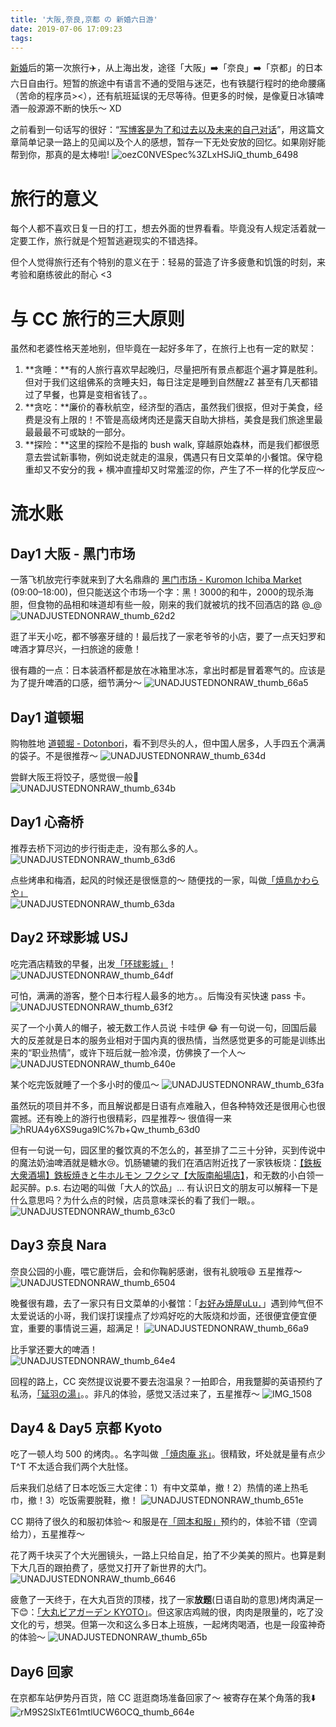 ```yaml
---
title: '大阪,奈良,京都 の 新婚六日游'
date: 2019-07-06 17:09:23
tags:
---
```


[新婚](/blog/20190501/promise-rings/)后的第一次旅行✈️，从上海出发，途径「大阪」➡️「奈良」➡️「京都」的日本六日自由行。短暂的旅途中有语言不通的受阻与迷茫，也有铁腿行程时的绝命腰痛（苦命的程序员><），还有航班延误的无尽等待。但更多的时候，是像夏日冰镇啤酒一般源源不断的快乐～ XD

之前看到一句话写的很好：“[写博客是为了和过去以及未来的自己对话](https://ipotato.me/article/13)”，用这篇文章简单记录一路上的见闻以及个人的感想，暂存一下无处安放的回忆。如果刚好能帮到你，那真的是太棒啦!
![oezC0NVESpec%3ZLxHSJiQ_thumb_6498](/images/blog/190624_japan_travel/oezC0NVESpec%253ZLxHSJiQ_thumb_6498.jpg)


<!--more-->

# 旅行的意义
每个人都不喜欢日复一日的打工，想去外面的世界看看。毕竟没有人规定活着就一定要工作，旅行就是个短暂逃避现实的不错选择。    

但个人觉得旅行还有个特别的意义在于：轻易的营造了许多疲惫和饥饿的时刻，来考验和磨练彼此的耐心 <3

# 与 CC 旅行的三大原则
虽然和老婆性格天差地别，但毕竟在一起好多年了，在旅行上也有一定的默契：

1. **贪睡：**有的人旅行喜欢早起晚归，尽量把所有景点都逛个遍才算是胜利。但对于我们这组佛系的贪睡夫妇，每日注定是睡到自然醒zZ 甚至有几天都错过了早餐，也算是变相省钱了。。
2. **贪吃：**廉价的春秋航空，经济型的酒店，虽然我们很抠，但对于美食，经费是没有上限的！不管是高级烤肉还是露天自助大排档，美食是我们旅途里最最最最不可或缺的一部分。
3. **探险：**这里的探险不是指的 bush walk, 穿越原始森林，而是我们都很愿意去尝试新事物，例如说走就走的温泉，偶遇只有日文菜单的小餐馆。保守稳重却又不安分的我 +  横冲直撞却又时常羞涩的你，产生了不一样的化学反应～

# 流水账
## Day1 大阪 - 黑门市场
一落飞机放完行李就来到了大名鼎鼎的 [黑门市场 - Kuromon Ichiba Market](https://kuromon.com/zh/) (09:00–18:00)，但只能送这个市场一个字：黑！3000的和牛，2000的现杀海胆，但食物的品相和味道却有些一般，刚来的我们就被坑的找不回酒店的路 @_@
![UNADJUSTEDNONRAW_thumb_62d2](/images/blog/190624_japan_travel/UNADJUSTEDNONRAW_thumb_62d2.jpg)

逛了半天小吃，都不够塞牙缝的！最后找了一家老爷爷的小店，要了一点天妇罗和啤酒才算尽兴，一扫旅途的疲惫！

很有趣的一点：日本装酒杯都是放在冰箱里冰冻，拿出时都是冒着寒气的。应该是为了提升啤酒的口感，细节满分～
![UNADJUSTEDNONRAW_thumb_66a5](/images/blog/190624_japan_travel/UNADJUSTEDNONRAW_thumb_66a5.jpg)


## Day1 道顿堀
购物胜地 [道顿堀 - Dotonbori](http://www.dotonbori.or.jp/zh/)，看不到尽头的人，但中国人居多，人手四五个满满的袋子。不是很推荐～
![UNADJUSTEDNONRAW_thumb_634d](/images/blog/190624_japan_travel/UNADJUSTEDNONRAW_thumb_634d.jpg)

尝鲜大阪王将饺子，感觉很一般🤔   
![UNADJUSTEDNONRAW_thumb_634b](/images/blog/190624_japan_travel/UNADJUSTEDNONRAW_thumb_634b.jpg)


## Day1 心斋桥
推荐去桥下河边的步行街走走，没有那么多的人。    
![UNADJUSTEDNONRAW_thumb_63d6](/images/blog/190624_japan_travel/UNADJUSTEDNONRAW_thumb_63d6.jpg)

点些烤串和梅酒，起风的时候还是很惬意的～ 随便找的一家，叫做[「焼鳥かわらや」](https://goo.gl/maps/nLGvxfrQp2vD6hnh8)   
![UNADJUSTEDNONRAW_thumb_63da](/images/blog/190624_japan_travel/UNADJUSTEDNONRAW_thumb_63da.jpg)

## Day2 环球影城 USJ
吃完酒店精致的早餐，出发[「环球影城」](https://www.usj.co.jp/e/)！
![UNADJUSTEDNONRAW_thumb_64df](/images/blog/190624_japan_travel/UNADJUSTEDNONRAW_thumb_64df.jpg)

可怕，满满的游客，整个日本行程人最多的地方。。后悔没有买快速 pass 卡。
![UNADJUSTEDNONRAW_thumb_63f2](/images/blog/190624_japan_travel/UNADJUSTEDNONRAW_thumb_63f2.jpg)

买了一个小黄人的帽子，被无数工作人员说 卡哇伊 😂 有一句说一句，回国后最大的反差就是日本的服务业相对于国内真的很热情，当然感觉更多的可能是训练出来的“职业热情”，或许下班后就一脸冷漠，仿佛换了一个人～    
![UNADJUSTEDNONRAW_thumb_640e](/images/blog/190624_japan_travel/UNADJUSTEDNONRAW_thumb_640e.jpg)

某个吃完饭就睡了一个多小时的傻瓜～
![UNADJUSTEDNONRAW_thumb_63fa](/images/blog/190624_japan_travel/UNADJUSTEDNONRAW_thumb_63fa.jpg)

虽然玩的项目并不多，而且解说都是日语有点难融入，但各种特效还是很用心也很震撼。还有晚上的游行也很精彩，四星推荐～ 很值得一来
![hRUA4y6XS9uga9lC%7b+Qw_thumb_63d0](/images/blog/190624_japan_travel/hRUA4y6XS9uga9lC%257b+Qw_thumb_63d0.jpg)

但有一句说一句，园区里的餐饮真的不怎么的，甚至排了二三十分钟，买到传说中的魔法奶油啤酒就是糖水😢。饥肠辘辘的我们在酒店附近找了一家铁板烧：[【鉄板大衆酒場】鉄板焼きと牛ホルモン フクシマ【大阪南船場店】](https://goo.gl/maps/UX3p2u5GsgQZxng49)，和无数的小白领一起买醉。p.s. 右边喝的叫做「大人的饮品」... 有认识日文的朋友可以解释一下是什么意思吗？为什么点的时候，店员意味深长的看了我们一眼。。
![UNADJUSTEDNONRAW_thumb_63c0](/images/blog/190624_japan_travel/UNADJUSTEDNONRAW_thumb_63c0.jpg)

## Day3 奈良 Nara
奈良公园的小鹿，喂它鹿饼后，会和你鞠躬感谢，很有礼貌哦😄 五星推荐～   
![UNADJUSTEDNONRAW_thumb_6504](/images/blog/190624_japan_travel/UNADJUSTEDNONRAW_thumb_6504.jpg)

晚餐很有趣，去了一家只有日文菜单的小餐馆：「[お好み焼屋uLu．](https://goo.gl/maps/Nq1zBsowRXuuMd947)」遇到帅气但不太爱说话的小哥，我们误打误撞点了炒鸡好吃的大阪烧和炒面，还很便宜便宜便宜，重要的事情说三遍，超满足！
![UNADJUSTEDNONRAW_thumb_66a9](/images/blog/190624_japan_travel/UNADJUSTEDNONRAW_thumb_66a9.jpg)

比手掌还要大的啤酒！       
![UNADJUSTEDNONRAW_thumb_64e4](/images/blog/190624_japan_travel/UNADJUSTEDNONRAW_thumb_64e4.jpg)

回程的路上，CC 突然提议说要不要去泡温泉？一拍即合，用我蹩脚的英语预约了私汤，[「延羽の湯」](http://www.nobuta123.co.jp/nobehatsuruhashi/)。。非凡的体验，感觉又活过来了，五星推荐～
![IMG_1508](/images/blog/190624_japan_travel/IMG_1508.jpeg)


## Day4 & Day5 京都 Kyoto
吃了一顿人均 500 的烤肉。。名字叫做 [「焼肉庵 兆」](https://www.instagram.com/yakinikuankizashi/)。很精致，坏处就是量有点少 T^T 不太适合我们两个大肚怪。   

后来我们总结了日本吃饭三大定律：1）有中文菜单，撤！2）热情的递上热毛巾，撤！3）吃饭需要脱鞋，撤！
![UNADJUSTEDNONRAW_thumb_651e](/images/blog/190624_japan_travel/UNADJUSTEDNONRAW_thumb_651e.jpg)

CC 期待了很久的和服初体验～ 和服是在[「岡本和服」](https://www.okamoto-kimono.com/)预约的，体验不错（空调给力），五星推荐～    

花了两千块买了个大光圈镜头，一路上只给自足，拍了不少美美的照片。也算是剩下大几百的跟拍费了，感觉又打开了新世界的大门。   
![UNADJUSTEDNONRAW_thumb_6646](/images/blog/190624_japan_travel/UNADJUSTEDNONRAW_thumb_6646.jpg)

疲惫了一天终于，在大丸百货的顶楼，找了一家**放题**(日语自助的意思)烤肉满足一下😊：[「大丸ビアガーデン KYOTO」](https://www.daimaru.co.jp.c.md.hpcn.transer-cn.com/kyoto/beergardenkyoto/)。但这家店鸡贼的很，肉肉是限量的，吃了没文化的亏，想哭。但第一次和这么多日本上班族，一起烤肉喝酒，也是一段蛮神奇的体验～ 
![UNADJUSTEDNONRAW_thumb_65b](/images/blog/190624_japan_travel/UNADJUSTEDNONRAW_thumb_65bc.jpg)

## Day6 回家
在京都车站伊势丹百货，陪 CC 逛逛商场准备回家了～ 被寄存在某个角落的我⬇️   
![rM9S2SlxTE61mtlUCW6OCQ_thumb_664e](/images/blog/190624_japan_travel/rM9S2SlxTE61mtlUCW6OCQ_thumb_664e.jpg)



